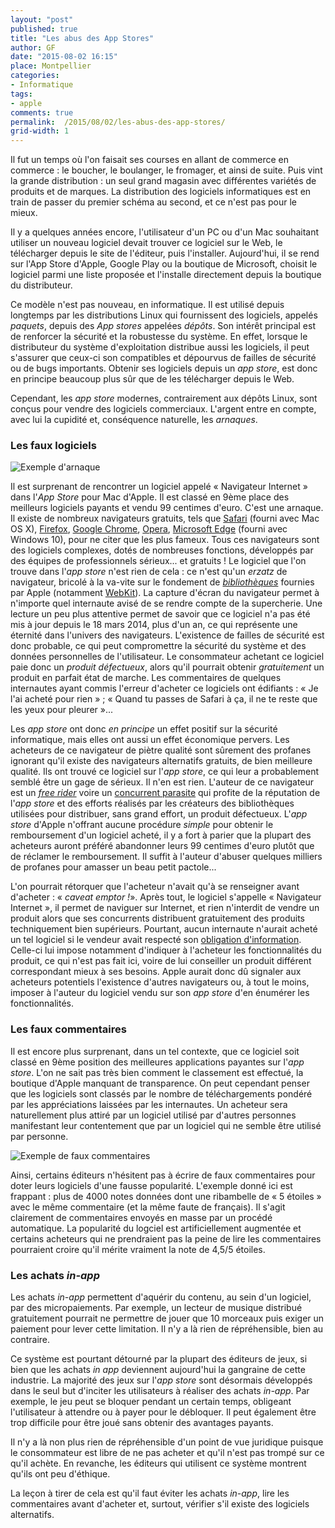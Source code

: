 ```yaml
---
layout: "post"
published: true
title: "Les abus des App Stores"
author: GF
date: "2015-08-02 16:15"
place: Montpellier
categories:
- Informatique
tags:
- apple
comments: true
permalink:  /2015/08/02/les-abus-des-app-stores/
grid-width: 1
---
```


Il fut un temps où l'on faisait ses courses en allant de commerce en commerce : le boucher, le boulanger, le fromager, et ainsi de suite. Puis vint la grande distribution : un seul grand magasin avec différentes variétés de produits et de marques. La distribution des logiciels informatiques est en train de passer du premier schéma au second, et ce n'est pas pour le mieux.

Il y a quelques années encore, l'utilisateur d'un PC ou d'un Mac souhaitant utiliser un nouveau logiciel devait trouver ce logiciel sur le Web, le télécharger depuis le site de l'éditeur, puis l'installer. Aujourd'hui, il se rend sur l'App Store d'Apple, Google Play ou la boutique de Microsoft, choisit le logiciel parmi une liste proposée et l'installe directement depuis la boutique du distributeur.

Ce modèle n'est pas nouveau, en informatique. Il est utilisé depuis longtemps par les distributions Linux qui fournissent des logiciels, appelés _paquets_, depuis des _App stores_ appelées _dépôts_. Son intérêt principal est de renforcer la sécurité et la robustesse du système. En effet, lorsque le distributeur du système d'exploitation distribue aussi les logiciels, il peut s'assurer que ceux-ci son compatibles et dépourvus de failles de sécurité ou de bugs importants. Obtenir ses logiciels depuis un _app store_, est donc en principe beaucoup plus sûr que de les télécharger depuis le Web.

Cependant, les _app store_ modernes, contrairement aux dépôts Linux, sont conçus pour vendre des logiciels commerciaux. L'argent entre en compte, avec lui la cupidité et, conséquence naturelle, les _arnaques_.

### Les faux logiciels

![Exemple d'arnaque](/public/posts/2015-08-02-les-abus-des-app-stores/fake_softwares.png_ "Exemple d'arnaque")

Il est surprenant de rencontrer un logiciel appelé « Navigateur Internet » dans l'_App Store_ pour Mac d'Apple. Il est classé en 9ème place des meilleurs logiciels payants et vendu 99 centimes d'euro. C'est une arnaque. Il existe de nombreux navigateurs gratuits, tels que [Safari](https://www.apple.com/fr/safari/) (fourni avec Mac OS X), [Firefox](https://www.mozilla.org/fr/firefox/new/), [Google Chrome](https://www.google.fr/chrome/browser/desktop/index.html), [Opera](http://www.opera.com/fr), [Microsoft Edge](http://www.microsoft.com/en-us/windows/microsoft-edge) (fourni avec Windows 10), pour ne citer que les plus fameux. Tous ces navigateurs sont des logiciels complexes, dotés de nombreuses fonctions, développés par des équipes de professionnels sérieux... et gratuits ! Le logiciel que l'on trouve dans l'_app store_ n'est rien de cela : ce n'est qu'un _erzatz_ de navigateur, bricolé à la va-vite sur le fondement de [_bibliothèques_](https://fr.wikipedia.org/wiki/Interface_de_programmation) fournies par Apple (notamment [WebKit](https://fr.wikipedia.org/wiki/WebKit)). La capture d'écran du navigateur permet à n'importe quel internaute avisé de se rendre compte de la supercherie. Une lecture un peu plus attentive permet de savoir que ce logiciel n'a pas été mis à jour depuis le 18 mars 2014, plus d'un an, ce qui représente une éternité dans l'univers des navigateurs. L'existence de failles de sécurité est donc probable, ce qui peut compromettre la sécurité du système et des données personnelles de l'utilisateur. Le consommateur achetant ce logiciel paie donc un _produit défectueux_, alors qu'il pourrait obtenir _gratuitement_ un produit en parfait état de marche. Les commentaires de quelques internautes ayant commis l'erreur d'acheter ce logiciels ont édifiants : « Je l'ai acheté pour rien » ; « Quand tu passes de Safari à ça, il ne te reste que les yeux pour pleurer »... 

Les _app store_ ont donc _en principe_ un effet positif sur la sécurité informatique, mais elles ont aussi un effet économique pervers. Les acheteurs de ce navigateur de piètre qualité sont sûrement des profanes ignorant qu'il existe des navigateurs alternatifs gratuits, de bien meilleure qualité. Ils ont trouvé ce logiciel sur l'_app store_, ce qui leur a probablement semblé être un gage de sérieux. Il n'en est rien. L'auteur de ce navigateur est un [_free rider_](https://fr.wikipedia.org/wiki/Passager_clandestin_(%C3%A9conomie)) voire un [concurrent parasite](http://www.dictionnaire-juridique.com/definition/parasitisme.php) qui profite de la réputation de l'_app store_ et des efforts réalisés par les créateurs des bibliothèques utilisées pour distribuer, sans grand effort, un produit défectueux. L'_app store_ d'Apple n'offrant aucune procédure _simple_ pour obtenir le remboursement d'un logiciel acheté, il y a fort à parier que la plupart des acheteurs auront préféré abandonner leurs 99 centimes d'euro plutôt que de réclamer le remboursement. Il suffit à l'auteur d'abuser quelques milliers de profanes pour amasser un beau petit pactole...

L'on pourrait rétorquer que l'acheteur n'avait qu'à se renseigner avant d'acheter : « _caveat emptor !_». Après tout, le logiciel s'appelle « Navigateur Internet », il permet de naviguer sur Internet, et rien n'interdit de vendre un produit alors que ses concurrents distribuent gratuitement des produits techniquement bien supérieurs. Pourtant, aucun internaute n'aurait acheté un tel logiciel si le vendeur avait respecté son [obligation d'information](http://www.lexinter.net/JF/obligation_de_conseil_et_d'information_du_vendeur.htm). Celle-ci lui impose notamment d'indiquer à l'acheteur les fonctionnalités du produit, ce qui n'est pas fait ici, voire de lui conseiller un produit différent correspondant mieux à ses besoins. Apple aurait donc dû signaler aux acheteurs potentiels l'existence d'autres navigateurs ou, à tout le moins, imposer à l'auteur du logiciel vendu sur son _app store_ d'en énumérer les fonctionnalités.

### Les faux commentaires

Il est encore plus surprenant, dans un tel contexte, que ce logiciel soit classé en 9ème position des meilleures applications payantes sur l'_app store_. L'on ne sait pas très bien comment le classement est effectué, la boutique d'Apple manquant de transparence. On peut cependant penser que les logiciels sont classés par le nombre de téléchargements pondéré par les appréciations laissées par les internautes. Un acheteur sera naturellement plus attiré par un logiciel utilisé par d'autres personnes manifestant leur contentement que par un logiciel qui ne semble être utilisé par personne.

![Exemple de faux commentaires](/public/posts/2015-08-02-les-abus-des-app-stores/fake_comments.jpg_ "Exemple de faux commentaires")

Ainsi, certains éditeurs n'hésitent pas à écrire de faux commentaires pour doter leurs logiciels d'une fausse popularité. L'exemple donné ici est frappant : plus de 4000 notes données dont une ribambelle de « 5 étoiles » avec le même commentaire (et la même faute de français). Il s'agit clairement de commentaires envoyés en masse par un procédé automatique. La popularité du logciel est artificiellement augmentée et certains acheteurs qui ne prendraient pas la peine de lire les commentaires pourraient croire qu'il mérite vraiment la note de 4,5/5 étoiles. 

### Les achats _in-app_

Les achats _in-app_ permettent d'aquérir du contenu, au sein d'un logiciel, par des micropaiements. Par exemple, un lecteur de musique distribué gratuitement pourrait ne permettre de jouer que 10 morceaux puis exiger un paiement pour lever cette limitation. Il n'y a là rien de répréhensible, bien au contraire.

Ce système est pourtant détourné par la plupart des éditeurs de jeux, si bien que les achats _in app_ deviennent aujourd'hui la gangraine de cette industrie. La majorité des jeux sur l'_app store_ sont désormais développés dans le seul but d'inciter les utilisateurs à réaliser des achats _in-app_. Par exemple, le jeu peut se bloquer pendant un certain temps, obligeant l'utilisateur à attendre ou à payer pour le débloquer. Il peut également être trop difficile pour être joué sans obtenir des avantages payants.

Il n'y a là non plus rien de répréhensible d'un point de vue juridique puisque le consommateur est libre de ne pas acheter et qu'il n'est pas trompé sur ce qu'il achète. En revanche, les éditeurs qui utilisent ce système montrent qu'ils ont peu d'éthique. 

La leçon à tirer de cela est qu'il faut éviter les achats _in-app_, lire les commentaires avant d'acheter et, surtout, vérifier s'il existe des logiciels alternatifs.













